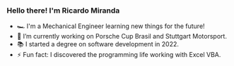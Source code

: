 ### Hello there! I'm Ricardo Miranda

- 🏎️ I'm a Mechanical Engineer learning new things for the future!
- 💼 I’m currently working on Porsche Cup Brasil and Stuttgart Motorsport.
- 📚 I started a degree on software development in 2022.
- ⚡ Fun fact: I discovered the programming life working with Excel VBA.

